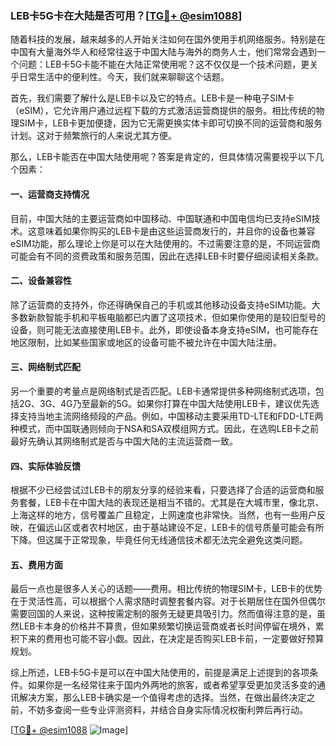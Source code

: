 ### LEB卡5G卡在大陆是否可用？[[TG💪+ @esim1088](https://t.me/s/esim1088)]

随着科技的发展，越来越多的人开始关注如何在国外使用手机网络服务。特别是在中国有大量海外华人和经常往返于中国大陆与海外的商务人士，他们常常会遇到一个问题：LEB卡5G卡能不能在大陆正常使用呢？这不仅仅是一个技术问题，更关乎日常生活中的便利性。今天，我们就来聊聊这个话题。

首先，我们需要了解什么是LEB卡以及它的特点。LEB卡是一种电子SIM卡（eSIM），它允许用户通过远程下载的方式激活运营商提供的服务。相比传统的物理SIM卡，LEB卡更加便捷，因为它无需更换实体卡即可切换不同的运营商和服务计划。这对于频繁旅行的人来说尤其方便。

那么，LEB卡能否在中国大陆使用呢？答案是肯定的，但具体情况需要视乎以下几个因素：

#### 一、运营商支持情况

目前，中国大陆的主要运营商如中国移动、中国联通和中国电信均已支持eSIM技术。这意味着如果你购买的LEB卡是由这些运营商发行的，并且你的设备也兼容eSIM功能，那么理论上你是可以在大陆使用的。不过需要注意的是，不同运营商可能会有不同的资费政策和服务范围，因此在选择LEB卡时要仔细阅读相关条款。

#### 二、设备兼容性

除了运营商的支持外，你还得确保自己的手机或其他移动设备支持eSIM功能。大多数新款智能手机和平板电脑都已内置了这项技术，但如果你使用的是较旧型号的设备，则可能无法直接使用LEB卡。此外，即使设备本身支持eSIM，也可能存在地区限制，比如某些国家或地区的设备可能不被允许在中国大陆注册。

#### 三、网络制式匹配

另一个重要的考量点是网络制式是否匹配。LEB卡通常提供多种网络制式选项，包括2G、3G、4G乃至最新的5G。如果你打算在中国大陆使用LEB卡，建议优先选择支持当地主流网络频段的产品。例如，中国移动主要采用TD-LTE和FDD-LTE两种模式，而中国联通则倾向于NSA和SA双模组网方式。因此，在选购LEB卡之前最好先确认其网络制式是否与中国大陆的主流运营商一致。

#### 四、实际体验反馈

根据不少已经尝试过LEB卡的朋友分享的经验来看，只要选择了合适的运营商和服务套餐，LEB卡在中国大陆的表现还是相当不错的。尤其是在大城市里，像北京、上海这样的地方，信号覆盖广且稳定，上网速度也非常快。当然，也有一些用户反映，在偏远山区或者农村地区，由于基站建设不足，LEB卡的信号质量可能会有所下降。但这属于正常现象，毕竟任何无线通信技术都无法完全避免这类问题。

#### 五、费用方面

最后一点也是很多人关心的话题——费用。相比传统的物理SIM卡，LEB卡的优势在于灵活性高，可以根据个人需求随时调整套餐内容。对于长期居住在国外但偶尔需要回国的人来说，这种按需定制的服务无疑更具吸引力。然而值得注意的是，虽然LEB卡本身的价格并不算贵，但如果频繁切换运营商或者长时间停留在境外，累积下来的费用也可能不容小觑。因此，在决定是否购买LEB卡前，一定要做好预算规划。

综上所述，LEB卡5G卡是可以在中国大陆使用的，前提是满足上述提到的各项条件。如果你是一名经常往来于国内外两地的旅客，或者希望享受更加灵活多变的通讯解决方案，那么LEB卡确实是一个值得考虑的选择。当然，在做出最终决定之前，不妨多查阅一些专业评测资料，并结合自身实际情况权衡利弊后再行动。

[[TG💪+ @esim1088](https://t.me/s/esim1088) ![Image](https://i.postimg.cc/4NQfJmqS/Snipaste-2025-05-13-00-14-12.png)]